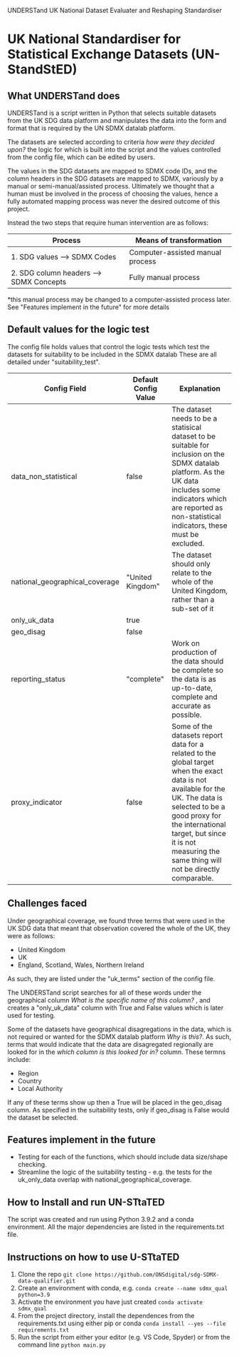 UNDERSTand
UK National Dataset Evaluater and Reshaping Standardiser
# UK National Standardiser for Statistical Exchange Datasets (UN-StandStED)

## What UNDERSTand does

UNDERSTand is a script written in Python that selects suitable datasets from the UK SDG data platform and manipulates the data into the form and format that is required by the UN SDMX datalab platform. 

The datasets are selected according to criteria *how were they decided upon?* the logic for which is built into the script and the values controlled from the config file, which can be edited by users. 

The values in the SDG datasets are mapped to SDMX code IDs, and the column headers in the SDG datasets are mapped to SDMX, variously by a manual or semi-manual/assisted process. Ultimately we thought that a human must be involved in the process of choosing the values, hence a fully automated mapping process was never the desired outcome of this project. 

Instead the two steps that require human intervention are as follows:


| Process                                 | Means of transformation          |
|-----------------------------------------|----------------------------------|
| 1. SDG values --> SDMX Codes            | Computer-assisted manual process |
| 2. SDG column headers --> SDMX Concepts | Fully manual process             |

*this manual process may be changed to a computer-assisted process later. See "Features implement in the future" for more details

## Default values for the logic test

The config file holds values that control the logic tests which test the datasets for suitability to be included in the SDMX datalab
These are all detailed under "suitability_test". 

| Config Field                   | Default Config Value | Explanation                                                                                                                                                                                                                                                               |
|--------------------------------|----------------------|---------------------------------------------------------------------------------------------------------------------------------------------------------------------------------------------------------------------------------------------------------------------------|
| data_non_statistical           | false                | The dataset needs to be a statisical dataset to be suitable for inclusion on the SDMX datalab platform. As the UK data includes some indicators which are reported as non-statistical indicators, these must be excluded.                                                 |
| national_geographical_coverage | "United Kingdom"     | The dataset should only relate to the whole of the United Kingdom, rather than a sub-set of it                                                                                                                                                                            |
| only_uk_data                   | true                 |                                                                                                                                                                                                                                                                           |
| geo_disag                      | false                |                                                                                                                                                                                                                                                                           |
| reporting_status               | "complete"           | Work on production of the data should be complete so the data is as up-to-date, complete and accurate as possible.                                                                                                                                                        |
| proxy_indicator                | false                | Some of the datasets report data for a related to the global target when the exact data is not available for the UK. The data is selected to be a good proxy for the international target, but since it is not measuring the same thing will not be directly comparable.  |


## Challenges faced

Under geographical coverage, we found three terms that were used in the UK SDG data that meant that observation covered the whole of the UK, they were as follows:

  - United Kingdom
  - UK
  - England, Scotland, Wales, Northern Ireland

As such, they are listed under the "uk_terms" section of the config file. 

The UNDERSTand script searches for all of these words under the geographical column *What is the specific name of this column?* , and creates a "only_uk_data" column with True and False values which is later used for testing. 

Some of the datasets have geographical disagregations in the data, which is not required or wanted for the SDMX datalab platform *Why is this?*. As such, terms that would indicate that the data are disagregated regionally are looked for in the *which column is this looked for in?* column. These termns include:
  - Region
  - Country
  - Local Authority

If any of these terms show up then a True will be placed in the geo_disag column. As specified in the suitability tests, only if geo_disag is False would the dataset be selected. 

## Features implement in the future

- Testing for each of the functions, which should include data size/shape checking.
- Streamline the logic of the suitability testing - e.g. the tests for the uk_only_data overlap with national_geographical_coverage.

## How to Install and run UN-STtaTED

The script was created and run using Python 3.9.2 and a conda environment. All the major dependencies are listed in the requirements.txt file.

## Instructions on how to use U-STtaTED

1) Clone the repo
`git clone https://github.com/ONSdigital/sdg-SDMX-data-qualifier.git `
2) Create an environment with conda, e.g.
`conda create --name sdmx_qual python=3.9`
3) Activate the environment you have just created
`conda activate sdmx_qual`
3) From the project directory, install the dependences from the requirements.txt using either pip or conda
`conda install --yes --file requirements.txt`
5) Run the script from either your editor (e.g. VS Code, Spyder) or from the command line
`python main.py`
